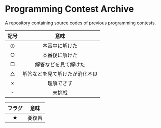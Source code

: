 Programming Contest Archive
==============================

A repository containing source codes of previous programming contests.

| 記号 | 意味 |
|:----:|:----:|
|◎|本番中に解けた|
|○|本番後に解けた|
|□|解答などを見て解けた|
|△|解答などを見て解けたが消化不良|
|×|理解できず|
|- |未挑戦    |

| フラグ | 意味 |
|:----:|:----:|
|★|要復習|
